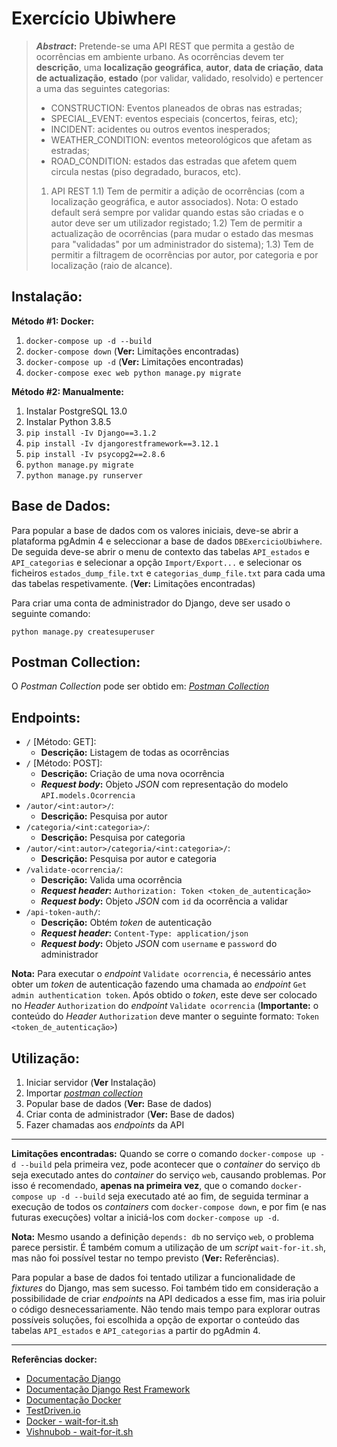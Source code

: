 # Exercício Ubiwhere

> ***Abstract*:** Pretende-se uma API REST que permita a gestão de ocorrências em ambiente urbano. As ocorrências devem ter **descrição**, uma **localização geográfica**, **autor**, **data de criação**, **data de actualização**, **estado** (por validar, validado, resolvido) e pertencer a uma das seguintes categorias:
> - CONSTRUCTION: Eventos planeados de obras nas estradas;
> - SPECIAL_EVENT: eventos especiais (concertos, feiras, etc);
> - INCIDENT: acidentes ou outros eventos inesperados;
> - WEATHER_CONDITION: eventos meteorológicos que afetam as estradas;
> - ROAD_CONDITION: estados das estradas que afetem quem circula nestas (piso degradado, buracos, etc).
>
>1) API REST
>1.1) Tem de permitir a adição de ocorrências (com a localização geográfica, e autor associados). Nota: O estado default será sempre por validar quando estas são criadas e o autor deve ser um utilizador registado;
>1.2) Tem de permitir a actualização de ocorrências (para mudar o estado das mesmas para "validadas" por um administrador do sistema);
>1.3) Tem de permitir a filtragem de ocorrências por autor, por categoria e por localização (raio de alcance).

## Instalação:
**Método #1: Docker:**
 1. `docker-compose up -d --build`
 2. `docker-compose down`	(**Ver:** Limitações encontradas)
 3. `docker-compose up -d` (**Ver:** Limitações encontradas)
 4. `docker-compose exec web python manage.py migrate`

**Método #2: Manualmente:**
 1. Instalar PostgreSQL 13.0
 2. Instalar Python 3.8.5
 3. `pip install -Iv Django==3.1.2`
 4. `pip install -Iv djangorestframework==3.12.1`
 5. `pip install -Iv psycopg2==2.8.6`
 6. `python manage.py migrate`
 7. `python manage.py runserver`

## Base de Dados:
Para popular a base de dados com os valores iniciais, deve-se abrir a plataforma pgAdmin 4 e seleccionar a base de dados `DBExercicioUbiwhere`. De seguida deve-se abrir o menu de contexto das tabelas `API_estados` e `API_categorias` e selecionar a opção `Import/Export...` e selecionar os ficheiros `estados_dump_file.txt` e `categorias_dump_file.txt` para cada uma das tabelas respetivamente. (**Ver:** Limitações encontradas)

Para criar uma conta de administrador do Django, deve ser usado o seguinte comando:

    python manage.py createsuperuser
 
## Postman Collection:
O *Postman Collection* pode ser obtido em: [*Postman Collection*](https://www.getpostman.com/collections/43751fceec1448c44dfd)

## Endpoints:
 - `/` [Método: GET]:
	 - **Descrição:** Listagem de todas as ocorrências
 - `/` [Método: POST]:
	 - **Descrição:** Criação de uma nova ocorrência
	 - ***Request body*:** Objeto *JSON* com representação do modelo `API.models.Ocorrencia`
 - `/autor/<int:autor>/`:
	 - **Descrição:** Pesquisa por autor
 - `/categoria/<int:categoria>/`:
	 - **Descrição:** Pesquisa por categoria
 - `/autor/<int:autor>/categoria/<int:categoria>/`:
	 - **Descrição:** Pesquisa por autor e categoria
 - `/validate-ocorrencia/`:
	 - **Descrição:** Valida uma ocorrência
	 - ***Request header*:** `Authorization: Token <token_de_autenticação>`
	 - ***Request body*:** Objeto *JSON* com `id` da ocorrência a validar
 - `/api-token-auth/`:
	 - **Descrição:** Obtém *token* de autenticação
	 - ***Request header*:** `Content-Type: application/json`
	 - ***Request body*:** Objeto *JSON* com `username` e `password` do administrador

**Nota:** Para executar o *endpoint* `Validate ocorrencia`, é necessário antes obter um *token* de autenticação fazendo uma chamada ao *endpoint* `Get admin authentication token`. Após obtido o *token*, este deve ser colocado no *Header* `Authorization` do *endpoint* `Validate ocorrencia` (**Importante:** o conteúdo do *Header* `Authorization` deve manter o seguinte formato: `Token <token_de_autenticação>`)

## Utilização:

 1. Iniciar servidor (**Ver** Instalação)
 2. Importar [*postman collection*](https://www.getpostman.com/collections/43751fceec1448c44dfd)
 3. Popular base de dados (**Ver:** Base de dados)
 4. Criar conta de administrador (**Ver:** Base de dados)
 5. Fazer chamadas aos *endpoints* da API

---
**Limitações encontradas:**
Quando se corre o comando `docker-compose up -d --build` pela primeira vez, pode acontecer que o *container* do serviço `db` seja executado antes do *container* do serviço `web`, causando problemas.
Por isso é recomendado, **apenas na primeira vez**, que o comando `docker-compose up -d --build` seja executado até ao fim, de seguida terminar a execução de todos os *containers* com `docker-compose down`, e por fim (e nas futuras execuções) voltar a iniciá-los com `docker-compose up -d`.

**Nota:** Mesmo usando a definição `depends: db` no serviço `web`, o problema parece persistir. É também comum a utilização de um *script* `wait-for-it.sh`, mas não foi possível testar no tempo previsto (**Ver:** Referências).

Para popular a base de dados foi tentado utilizar a funcionalidade de *fixtures* do Django, mas sem sucesso.
Foi também tido em consideração a possibilidade de criar *endpoints* na API dedicados a esse fim, mas iria poluir o código desnecessariamente.
Não tendo mais tempo para explorar outras possíveis soluções, foi escolhida a opção de exportar o conteúdo das tabelas `API_estados` e `API_categorias` a partir do pgAdmin 4.


---
 **Referências docker:**
 - [Documentação Django](https://docs.djangoproject.com/en/3.1/)
 - [Documentação Django Rest Framework](https://www.django-rest-framework.org/) 
 - [Documentação Docker](https://docs.docker.com/) 
 - [TestDriven.io](https://testdriven.io/blog/dockerizing-django-with-postgres-gunicorn-and-nginx)
 - [Docker - wait-for-it.sh](https://docs.docker.com/compose/startup-order/)
 - [Vishnubob - wait-for-it.sh](https://github.com/vishnubob/wait-for-it)